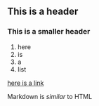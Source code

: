 ## This is a header

### This is a smaller header
1. here
2. is 
3. a 
4. list

[here is a link](https://github.com/dinahhandel/NYUclasspractice)  

Markdown is *similar* to HTML
